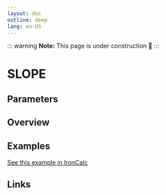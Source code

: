 ```yaml
---
layout: doc
outline: deep
lang: en-US
---
```


::: warning
**Note:** This page is under construction 🚧
:::

# SLOPE

## Parameters

## Overview

## Examples

[See this example in IronCalc](https://app.ironcalc.com/?filename=slope)

## Links
